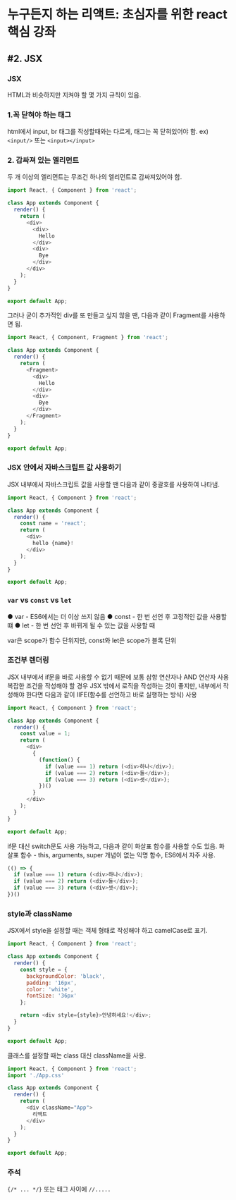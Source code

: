 
# 누구든지 하는 리액트: 초심자를 위한 react 핵심 강좌
## #2. JSX

### JSX
HTML과 비슷하지만 지켜야 할 몇 가지 규칙이 있음.

### 1.꼭 닫혀야 하는 태그
html에서 input, br 태그를 작성할때와는 다르게, 태그는 꼭 닫혀있어야 함. 
ex) `<input/>` 또는 `<input></input>`

### 2. 감싸져 있는 엘리먼트
두 개 이상의 엘리먼트는 무조건 하나의 엘리먼트로 감싸져있어야 함.

```javascript
import React, { Component } from 'react';

class App extends Component {
  render() {
    return (
      <div>
        <div>
          Hello
        </div>
        <div>
          Bye
        </div>
      </div>
    );
  }
}

export default App;
```

그러나 굳이 추가적인 div를 또 만들고 싶지 않을 땐, 다음과 같이 Fragment를 사용하면 됨.

```javascript
import React, { Component, Fragment } from 'react';

class App extends Component {
  render() {
    return (
      <Fragment>
        <div>
          Hello
        </div>
        <div>
          Bye
        </div>
      </Fragment>
    );
  }
}

export default App;
```

### JSX 안에서 자바스크립트 값 사용하기

JSX 내부에서 자바스크립트 값을 사용할 땐 다음과 같이 중괄호를 사용하여 나타냄.

```javascript
import React, { Component } from 'react';

class App extends Component {
  render() {
    const name = 'react';
    return (
      <div>
        hello {name}!
      </div>
    );
  }
}

export default App;
```


### `var` vs `const` vs `let`
● var - ES6에서는 더 이상 쓰지 않음
● const - 한 번 선언 후 고정적인 값을 사용할 떄
● let - 한 번 선언 후 바뀌게 될 수 있는 값을 사용할 때

var은 scope가 함수 단위지만, const와 let은 scope가 블록 단위


### 조건부 렌더링
JSX 내부에서 if문을 바로 사용할 수 없기 때문에 보통 삼항 연산자나 AND 연산자 사용
복잡한 조건을 작성해야 할 경우 JSX 밖에서 로직을 작성하는 것이 좋지만, 내부에서 작성해야 한다면 다음과 같이 IIFE(함수를 선언하고 바로 실행하는 방식) 사용


```javascript
import React, { Component } from 'react';

class App extends Component {
  render() {
    const value = 1;
    return (
      <div>
        {
          (function() {
            if (value === 1) return (<div>하나</div>);
            if (value === 2) return (<div>둘</div>);
            if (value === 3) return (<div>셋</div>);
          })()
        }
      </div>
    );
  }
}

export default App;
```

if문 대신 switch문도 사용 가능하고, 다음과 같이 화살표 함수를 사용할 수도 있음.
화살표 함수 - this, arguments, super 개념이 없는 익명 함수, ES6에서 자주 사용.

```javascript
(() => {
  if (value === 1) return (<div>하나</div>);
  if (value === 2) return (<div>둘</div>);
  if (value === 3) return (<div>셋</div>);
})()
```


### style과 className
JSX에서 style을 설정할 때는 객체 형태로 작성해야 하고 camelCase로 표기.

```javascript
import React, { Component } from 'react';

class App extends Component {
  render() {
    const style = {
      backgroundColor: 'black',
      padding: '16px',
      color: 'white',
      fontSize: '36px'
    };

    return <div style={style}>안녕하세요!</div>;
  }
}

export default App;
```


클래스를 설정할 때는 class 대신 className을 사용.

```javascript
import React, { Component } from 'react';
import './App.css'

class App extends Component {
  render() {
    return (
      <div className="App">
        리액트
      </div>
    );
  }
}

export default App;
```

### 주석
`{/* ... */}` 또는 태그 사이에 `//.....`


